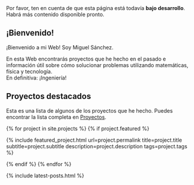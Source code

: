 <div class="notification is-warning is-light">
  Por favor, ten en cuenta de que esta página está todavía <strong>bajo desarrollo</strong>. Habrá más contenido disponible pronto.
</div>

## ¡Bienvenido!

¡Bienvenido a mi Web! Soy Miguel Sánchez.

En esta Web encontrarás proyectos que he hecho en el pasado e información útil sobre cómo solucionar problemas utilizando matemáticas, física y tecnología.  
En definitiva: ¡Ingeniería!

## Proyectos destacados

Esta es una lista de algunos de los proyectos que he hecho. Puedes encontrar la lista completa en [Proyectos](/projects/).

{% for project in site.projects %}
{% if project.featured %}

{% include featured_project.html url=project.permalink title=project.title subtitle=project.subtitle description=project.description tags=project.tags %}

{% endif %}
{% endfor %}

{% include latest-posts.html %} 